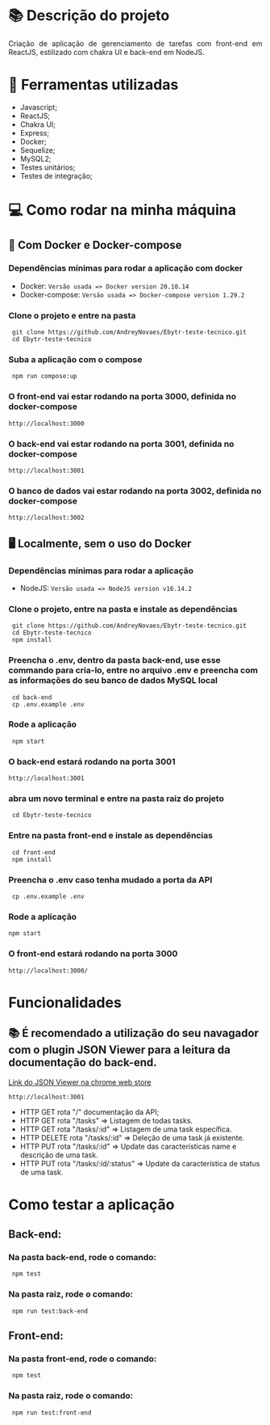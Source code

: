 # :books: Descrição do projeto

<p align="justify">
 Criação de aplicação de gerenciamento de tarefas com front-end em ReactJS, estilizado com chakra UI e back-end em NodeJS.
</p>

# :bookmark_tabs: Ferramentas utilizadas 

- Javascript;
- ReactJS;
- Chakra UI;
- Express;
- Docker;
- Sequelize;
- MySQL2;
- Testes unitários;
- Testes de integração;

# 💻 Como rodar na minha máquina

## 🐳 Com Docker e Docker-compose

### Dependências mínimas para rodar a aplicação com docker
  - Docker: `Versão usada => Docker version 20.10.14`
  - Docker-compose: `Versão usada => Docker-compose version 1.29.2`

### Clone o projeto e entre na pasta
```
 git clone https://github.com/AndreyNovaes/Ebytr-teste-tecnico.git
 cd Ebytr-teste-tecnico
```
### Suba a aplicação com o compose
```
 npm run compose:up
```
### O front-end vai estar rodando na porta 3000, definida no docker-compose
```
http://localhost:3000
```
### O back-end vai estar rodando na porta 3001, definida no docker-compose
```
http://localhost:3001
```
### O banco de dados vai estar rodando na porta 3002, definida no docker-compose
```
http://localhost:3002
```
## :desktop_computer: Localmente, sem o uso do Docker <br>

### Dependências mínimas para rodar a aplicação
  - NodeJS: `Versão usada => NodeJS version v16.14.2`

### Clone o projeto, entre na pasta e instale as dependências

```
 git clone https://github.com/AndreyNovaes/Ebytr-teste-tecnico.git
 cd Ebytr-teste-tecnico
 npm install
```

### Preencha o .env, dentro da pasta back-end, use esse commando para cria-lo, entre no arquivo .env e preencha com as informações do seu banco de dados MySQL local

```
 cd back-end
 cp .env.example .env
```

### Rode a aplicação

```
 npm start
```

### O back-end estará rodando na porta 3001
```
http://localhost:3001
```

### abra um novo terminal e entre na pasta raiz do projeto
  
``` 
 cd Ebytr-teste-tecnico
```

### Entre na pasta front-end e instale as dependências

```
 cd front-end
 npm install
```
### Preencha o .env caso tenha mudado a porta da API
```
 cp .env.example .env
```
### Rode a aplicação
```
npm start
```

### O front-end estará rodando na porta 3000
```
http://localhost:3000/
```

# Funcionalidades

## 📚 É recomendado a utilização do seu navagador com o plugin JSON Viewer para a leitura da documentação do back-end.
[Link do JSON Viewer na chrome web store](https://chrome.google.com/webstore/detail/json-viewer/gbmdgpbipfallnflgajpaliibnhdgobh?hl=pt-BR)
```
http://localhost:3001
```

- HTTP GET rota "/" documentação da API;
- HTTP GET rota "/tasks" => Listagem de todas tasks. <br>
- HTTP GET rota "/tasks/:id" => Listagem de uma task específica. <br>
- HTTP DELETE rota "/tasks/:id" => Deleção de uma task já existente. <br>
- HTTP PUT rota "/tasks/:id" => Update das características name e descrição de uma task. <br>
- HTTP PUT rota "/tasks/:id/:status" => Update da característica de status de uma task. <br>

# Como testar a aplicação

## Back-end:

### Na pasta back-end, rode o comando:
```
 npm test
```

### Na pasta raiz, rode o comando:
```
 npm run test:back-end
```

## Front-end:

### Na pasta front-end, rode o comando:
```
 npm test
```

### Na pasta raiz, rode o comando:
```
 npm run test:front-end
```
